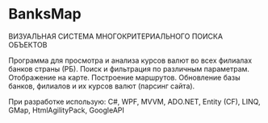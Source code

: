 # BanksMap

ВИЗУАЛЬНАЯ СИСТЕМА МНОГОКРИТЕРИАЛЬНОГО ПОИСКА ОБЪЕКТОВ

Программа для просмотра и анализа курсов валют во всех филиалах банков страны (РБ).
Поиск и фильтрация по различным параметрам. Отображение на карте. Построение маршрутов. 
Обновление базы банков, филиалов и их курсов валют (парсинг сайта).

При разработке использую:
C#, WPF, MVVM, ADO.NET, Entity (CF), LINQ, GMap, HtmlAgilityPack, GoogleAPI
